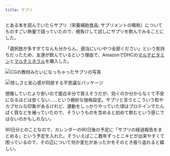 ```yaml
---
title: サプリ
---
```

とある本を読んでいたらサプリ（栄養補助食品; サプリメントの略称）についてものすごい熱量で語っていたので、根負けして試しにサプリを飲んでみることにした。

「選択肢が多すぎてなんも分からん、適当にいいやつ全部ください」という気持ちだったため、友達が飲んでいるという理由で、AmazonでDHCの[マルチビタミン](https://www.amazon.co.jp/dp/B00GX1E3R6?th=1)と[マルチミネラル](https://www.amazon.co.jp/dp/B01MSSWA5K)を購入した。

![](https://lh4.googleusercontent.com/bto9v6HZ2MbbKQwBkdFTVLD0LOzw5iYHOx6euC-28EaeFlR9P6BrE3uKlOoVXVev4M6uVT4ibmLDc_Ecpqh4valdELY7j7R6cpFaZgRXeI-vy5gU3tDm0hFPuhTXvI7AbilzDmUDtuL4OSy39-6RlM04OjoqqK8xgiOCSjHNCLQ3-KbXvPJIn6y5 "CGの教材みたいになっちゃったサプリの写真")

![](https://lh6.googleusercontent.com/2VbVT2fN2sI3ddCAv4-55FyfbWd-hq1wmUUUh-OHKH1u3yY8OHQdH-Jd8SQuZ40pth87sSYGt0v_SyR-CFZyD2PUmslnnld--EX4FqI4qlWqEm492EV8Efeb-x6Azqht-QR0ie1h_rh1MxsSfWCkaBNJO-Zb3AAqq3JOsXu0j4ZPALY6eWMisJXQ "怪しさと安心感が同居する不思議なパッケージ")

想像していたより安いので面白半分で買えそうだが、効くのか分からなくて不安になるほどは安くない……という絶妙な価格設定。サプリと言うとこういう粒やカプセルな印象があるけれど、運動をしっかりやっていた頃はプロテインでたんぱく質などを補っていたので、そういうものを含めると初めて飲むという感じではないのかもしれない。

90日分とのことなので、カレンダーの90日後の予定に「サプリの経過報告をまとめる」という予定を入れた。そういえばここ数年ずっとニキビが出来やすくて困っているので、その辺について何か変化があったかをそのとき振り返れると嬉しい。
